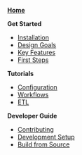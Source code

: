 <!--
This sidebar is displayed on the GitHub Wiki section instead of the default sidebar.
Notes for editors:
- Ensure links don't have the file extensions (i.e., `.md`)
- Do not use colons (':') in page titles, they don't render properly as links in the sidebar
- Use only the filenames in this page (without the filepath and file extension)
-->

**[Home](Home)**

**Get Started**

- [Installation](Installation)
- [Design Goals](Design-Goals)
- [Key Features](Key-Features)
- [First Steps](First-Steps)

**Tutorials**

- [Configuration](Configuration)
- [Workflows](Workflows)
- [ETL](ETL)

**Developer Guide**

- [Contributing](Contribute)
- [Development Setup](Local-Development-Setup)
- [Build from Source](Build-from-Source)
